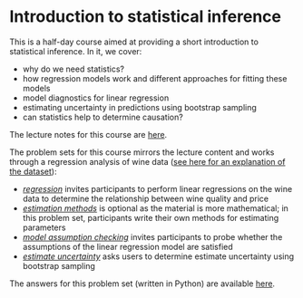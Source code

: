 # Introduction to statistical inference
This is a half-day course aimed at providing a short introduction to statistical inference. In it, we cover:

- why do we need statistics?
- how regression models work and different approaches for fitting these models
- model diagnostics for linear regression
- estimating uncertainty in predictions using bootstrap sampling
- can statistics help to determine causation?

The lecture notes for this course are [here](./presentations/introduction_to_statistical_inference.pdf).

The problem sets for this course mirrors the lecture content and works through a regression analysis of wine data ([see here for an explanation of the dataset](https://www.kaggle.com/zynicide/wine-reviews)):

- [*regression*](./problem_sets/wine_regression.ipynb) invites participants to perform linear regressions on the wine data to determine the relationship between wine quality and price
- [*estimation methods*](./problem_sets/wine_estimation_methods.ipynb) is optional as the material is more mathematical; in this problem set, participants write their own methods for estimating parameters
- [*model assumption checking*](./problem_sets/wine_assumptions.ipynb) invites participants to probe whether the assumptions of the linear regression model are satisfied
- [*estimate uncertainty*](./problem_sets/wine_uncertainty.ipynb) asks users to determine estimate uncertainty using bootstrap sampling

The answers for this problem set (written in Python) are available [here](./problem_sets/answers/wine.ipynb).
